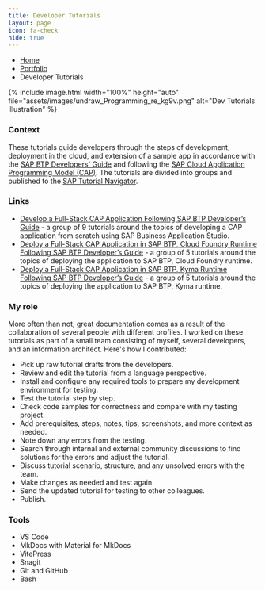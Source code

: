 ```yaml
---
title: Developer Tutorials
layout: page
icon: fa-check
hide: true
---
```


<ul class="breadcrumb">
  <li><a href="./#" class="icon fa-home">  Home</a></li>
  <li><a href="./#portfolio" class="icon fa-briefcase">  Portfolio</a></li>
  <li>Developer Tutorials</li>
</ul>


{% include image.html width="100%" height="auto" file="assets/images/undraw_Programming_re_kg9v.png" alt="Dev Tutorials Illustration" %}


### Context
These tutorials guide developers through the steps of development, deployment in the cloud, and extension of a sample app in accordance with the [SAP BTP Developers' Guide](https://help.sap.com/docs/btp/btp-developers-guide/tutorials-for-sap-cloud-application-programming-model?version=Cloud) and following the [SAP Cloud Application Programming Model (CAP)](https://cap.cloud.sap/docs/about/). The tutorials are divided into groups and published to the [SAP Tutorial Navigator](https://developers.sap.com/tutorial-navigator.html).

### Links
- [Develop a Full-Stack CAP Application Following SAP BTP Developer’s Guide](https://developers.sap.com/group.cap-application-full-stack.html) - a group of 9 tutorials around the topics of developing a CAP application from scratch using SAP Business Application Studio.
- [Deploy a Full-Stack CAP Application in SAP BTP, Cloud Foundry Runtime Following SAP BTP Developer’s Guide](https://developers.sap.com/group.deploy-full-stack-cap-application.html) - a group of 5 tutorials around the topics of deploying the application to SAP BTP, Cloud Foundry runtime.
- [Deploy a Full-Stack CAP Application in SAP BTP, Kyma Runtime Following SAP BTP Developer’s Guide](https://developers.sap.com/group.deploy-full-stack-cap-kyma-runtime.html) - a group of 5 tutorials around the topics of deploying the application to SAP BTP, Kyma runtime.


<!-- 
- [Build an Application End-to-End Using CAP, Node.js and VS Code](https://developers.sap.com/mission.btp-application-cap-e2e.html)
- [Configure and Run a Predefined SAP Continuous Integration and Delivery (CI/CD) Pipeline](https://developers.sap.com/tutorials/btp-app-ci-cd-btp.html)
- [Consume Remote Services from SAP S/4HANA Cloud Using CAP](https://developers.sap.com/mission.btp-consume-external-service-cap.html)
- [Consume Remote Services from SAP S/4HANA Using CAP](https://developers.sap.com/mission.btp-consume-external-service-s4hana-cap.html)
- [Consume Events from SAP S/4HANA Cloud Using CAP](https://developers.sap.com/mission.btp-consume-events-s4hana-cloud-cap.html)
- [Deploy Your CAP Application on SAP BTP Kyma Runtime](https://developers.sap.com/mission.btp-deploy-cap-kyma.html)
- [Create an SAP Fiori Elements-Based Analytical UI for your CAP Application](https://developers.sap.com/tutorials/btp-app-analytics-setup-use.html)
-->

### My role

More often than not, great documentation comes as a result of the collaboration of several people with different profiles. I worked on these tutorials as part of a small team consisting of myself, several developers, and an information architect. Here's how I contributed:

- Pick up raw tutorial drafts from the developers.
- Review and edit the tutorial from a language perspective.
- Install and configure any required tools to prepare my development environment for testing. 
- Test the tutorial step by step.
- Check code samples for correctness and compare with my testing project.
- Add prerequisites, steps, notes, tips, screenshots, and more context as needed.
- Note down any errors from the testing.
- Search through internal and external community discussions to find solutions for the errors and adjust the tutorial.
- Discuss tutorial scenario, structure, and any unsolved errors with the team.
- Make changes as needed and test again.
- Send the updated tutorial for testing to other colleagues. 
- Publish.


### Tools

- VS Code
- MkDocs with Material for MkDocs
- VitePress
- Snagit
- Git and GitHub
- Bash
